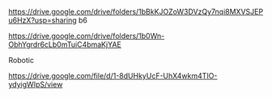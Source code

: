 https://drive.google.com/drive/folders/1bBkKJOZoW3DVzQy7nqi8MXVSJEPu6HzX?usp=sharing
b6

https://drive.google.com/drive/folders/1b0Wn-ObhYgrdr6cLb0mTuiC4bmaKjYAE

Robotic

https://drive.google.com/file/d/1-8dUHkyUcF-UhX4wkm4TIO-ydyigWIpS/view
